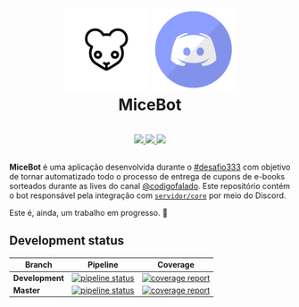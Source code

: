 <h1 align='center'>
    <img src='https://raw.githubusercontent.com/micebot/assets/master/images/logo-256x256.png' height="150">
    <img src='https://raw.githubusercontent.com/micebot/assets/master/images/discord-256x256.png' height="150"><br>
    MiceBot
</h1>
<br>
<div align='center'>
    <a href='https://github.com/psf/black'>
        <img src='https://img.shields.io/badge/code%20style-black-000000.svg'/>
    </a>
    <a href='https://github.com/micebot/discord/issues'>
        <img src='https://badgen.net/github/open-issues/micebot/discord'>
    </a>
    <a href='https://github.com/micebot/discord/commits/development'>
        <img src='https://badgen.net/github/last-commit/micebot/discord/development'>
    </a>
</div>
<br>

**MiceBot** é uma aplicação desenvolvida durante o [#desafio333][9] com objetivo de tornar automatizado todo o processo de entrega de
cupons de e-books sorteados durante as lives do canal [@codigofalado][10]. Este repositório contém o bot
responsável pela integração com [`servidor/core`][11] por meio do Discord.

Este é, ainda, um trabalho em progresso. 🧀
<br>

## Development status

| Branch | Pipeline | Coverage |
| ------ | ----- | ----- |
| **Development** | [![pipeline status][1]][2] | [![coverage report][3]][4] |
| **Master** | [![pipeline status][5]][6] | [![coverage report][7]][8] |

[1]:https://gitlab.com/micebot/discord-ci/badges/development/pipeline.svg
[2]:https://gitlab.com/micebot/discord-ci/-/pipelines?page=1&scope=all&ref=development
[3]:https://gitlab.com/micebot/discord-ci/badges/development/coverage.svg
[4]:https://gitlab.com/micebot/discord-ci/-/commits/development
[5]:https://gitlab.com/micebot/discord-ci/badges/master/pipeline.svg
[6]:https://gitlab.com/micebot/discord-ci/-/pipelines?page=1&scope=all&ref=master
[7]:https://gitlab.com/micebot/discord-ci/badges/master/coverage.svg
[8]:https://gitlab.com/micebot/discord-ci/-/commits/master
[9]:https://github.com/codigofalado/desafio333
[10]:https://www.twitch.tv/codigofalado
[11]:https://github.com/micebot/server
